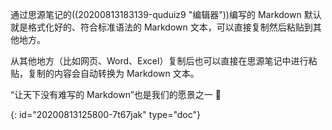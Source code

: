 通过思源笔记的((20200813183139-quduiz9 "编辑器"))编写的 Markdown 默认就是格式化好的、符合标准语法的 Markdown 文本，可以直接复制然后粘贴到其他地方。

从其他地方（比如网页、Word、Excel）复制后也可以直接在思源笔记中进行粘贴，复制的内容会自动转换为 Markdown 文本。

“让天下没有难写的 Markdown”也是我们的愿景之一 🤣


{: id="20200813125800-7t67jak" type="doc"}
